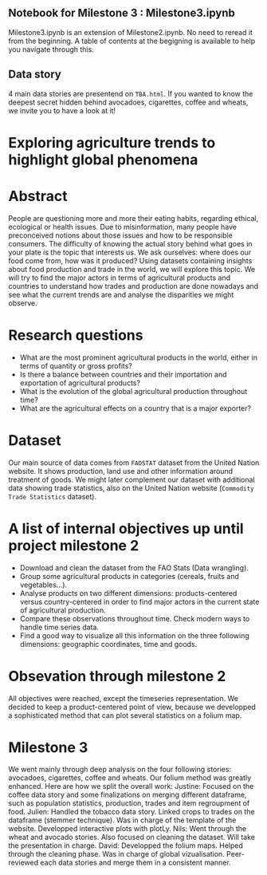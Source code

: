 ## Notebook for Milestone 3 : Milestone3.ipynb
Milestone3.ipynb is an extension of Milestone2.ipynb. No need to reread it from the beginning. A table of contents at the begigning is available to help you navigate through this.

## Data story
4 main data stories are presentend on `TBA.html`. If you wanted to know the deepest secret hidden behind avocadoes, cigarettes, coffee and wheats, we invite you to have a look at it!

# Exploring agriculture trends to highlight global phenomena

# Abstract
People are questioning more and more their eating habits, regarding ethical, ecological or health issues. Due to misinformation, many people have preconceived notions about those issues and how to be responsible consumers. The difficulty of knowing the actual story behind what goes in your plate is the topic that interests us. We ask ourselves: where does our food come from,  how was it produced?
Using datasets containing insights about food production and trade in the world, we will explore this topic. We will try to find the major actors in terms of agricultural products and countries to understand how trades and production are done nowadays and see what the current trends are and analyse the disparities we might observe.

# Research questions
- What are the most prominent agricultural products in the world, either in terms of quantity or gross profits?
- Is there a balance between countries and their importation and exportation of agricultural products?
- What is the evolution of the global agricultural production throughout time?
- What are the agricultural effects on a country that is a major exporter?

# Dataset
Our main source of data comes from `FAOSTAT` dataset from the United Nation website. It shows production, land use and other information around treatment of goods. We might later complement our dataset with additional data showing trade statistics, also on the United Nation website (`Commodity Trade Statistics` dataset).

# A list of internal objectives up until project milestone 2
- Download and clean the dataset from the FAO Stats (Data wrangling).
- Group some agricultural products in categories (cereals, fruits and vegetables…).
- Analyse products on two different dimensions: products-centered versus country-centered in order to find major actors in the current state of agricultural production.
- Compare these observations throughout time. Check modern ways to handle time series data.
- Find a good way to visualize all this information on the three following dimensions: geographic coordinates, time and goods.

# Obsevation through milestone 2
All objectives were reached, except the timeseries representation. We decided to keep a product-centered point of view, because we developped a sophisticated method that can plot several statistics on a folium map.

# Milestone 3
We went mainly through deep analysis on the four following stories: avocadoes, cigarettes, coffee and wheats. Our folium method was greatly enhanced. Here are how we split the overall work:
Justine: Focused on the coffee data story and some finalizations on merging different dataframe, such as population statistics, production, trades and item regroupment of food.
Julien: Handled the tobacco data story. Linked crops to trades on the dataframe (stemmer technique). Was in charge of the template of the website. Developped interactive plots with plotLy.
Nils: Went through the wheat and avocado stories. Also focused on cleaning the dataset. Will take the presentation in charge.
David: Developped the folium maps. Helped through the cleaning phase. Was in charge of global vizualisation. Peer-reviewed each data stories and merge them in a consistent manner. 
